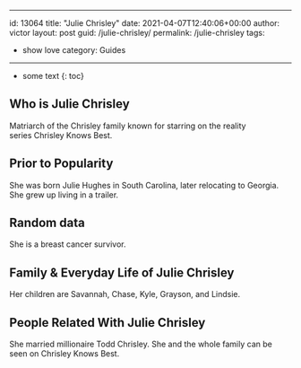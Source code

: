  ---
id: 13064
title: "Julie Chrisley"
date: 2021-04-07T12:40:06+00:00
author: victor
layout: post
guid: /julie-chrisley/
permalink: /julie-chrisley
tags:
 - show love
category: Guides
---

* some text
{: toc}

## Who is Julie Chrisley

Matriarch of the Chrisley family known for starring on the reality series Chrisley Knows Best.

## Prior to Popularity

She was born Julie Hughes in South Carolina, later relocating to Georgia. She grew up living in a trailer.

## Random data

She is a breast cancer survivor.

## Family & Everyday Life of Julie Chrisley

Her children are Savannah, Chase, Kyle, Grayson, and Lindsie.

## People Related With Julie Chrisley

She married millionaire Todd Chrisley. She and the whole family can be seen on Chrisley Knows Best.
 